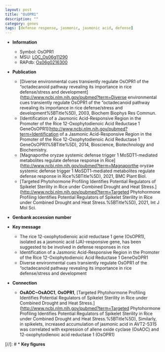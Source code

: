 ```yaml
---
layout: post
title: "OsOPR1"
description: ""
category: genes
tags: [defense response, jasmonic, jasmonic acid, defense]
---
```


* **Information**  
    + Symbol: OsOPR1  
    + MSU: [LOC_Os06g11290](http://rice.uga.edu/cgi-bin/ORF_infopage.cgi?orf=LOC_Os06g11290)  
    + RAPdb: [Os06g0216300](http://rapdb.dna.affrc.go.jp/viewer/gbrowse_details/irgsp1?name=Os06g0216300)  

* **Publication**  
    + [Diverse environmental cues transiently regulate OsOPR1 of the “octadecanoid pathway revealing its importance in rice defense/stress and development](http://www.ncbi.nlm.nih.gov/pubmed?term=Diverse environmental cues transiently regulate OsOPR1 of the “octadecanoid pathway revealing its importance in rice defense/stress and development%5BTitle%5D), 2003, Biochem Biophys Res Commun.
    + [Identification of a Jasmonic Acid-Responsive Region in the Promoter of the Rice 12-Oxophytodienoic Acid Reductase 1 GeneOsOPR1](http://www.ncbi.nlm.nih.gov/pubmed?term=Identification of a Jasmonic Acid-Responsive Region in the Promoter of the Rice 12-Oxophytodienoic Acid Reductase 1 GeneOsOPR1%5BTitle%5D), 2014, Bioscience, Biotechnology and Biochemistry.
    + [Magnaporthe oryzae systemic defense trigger 1 MoSDT1-mediated metabolites regulate defense response in Rice](http://www.ncbi.nlm.nih.gov/pubmed?term=Magnaporthe oryzae systemic defense trigger 1 MoSDT1-mediated metabolites regulate defense response in Rice%5BTitle%5D), 2021, BMC Plant Biol.
    + [Targeted Phytohormone Profiling Identifies Potential Regulators of Spikelet Sterility in Rice under Combined Drought and Heat Stress.](http://www.ncbi.nlm.nih.gov/pubmed?term=Targeted Phytohormone Profiling Identifies Potential Regulators of Spikelet Sterility in Rice under Combined Drought and Heat Stress.%5BTitle%5D), 2021, Int J Mol Sci.

* **Genbank accession number**  

* **Key message**  
    + The rice 12-oxophytodienoic acid reductase 1 gene (OsOPR1), isolated as a jasmonic acid (JA)-responsive gene, has been suggested to be involved in defense responses in rice
    + Identification of a Jasmonic Acid-Responsive Region in the Promoter of the Rice 12-Oxophytodienoic Acid Reductase 1 GeneOsOPR1
    + Diverse environmental cues transiently regulate OsOPR1 of the “octadecanoid pathway revealing its importance in rice defense/stress and development

* **Connection**  
    + __OsAOC~OsAOC1__, __OsOPR1__, [Targeted Phytohormone Profiling Identifies Potential Regulators of Spikelet Sterility in Rice under Combined Drought and Heat Stress.](http://www.ncbi.nlm.nih.gov/pubmed?term=Targeted Phytohormone Profiling Identifies Potential Regulators of Spikelet Sterility in Rice under Combined Drought and Heat Stress.%5BTitle%5D),  Similarly, in spikelets, increased accumulation of jasmonic acid in AVT2-5315 was correlated with expression of allene oxide cyclase (OsAOC) and 12-oxophytodienoic acid reductase 1 (OsOPR1)

[//]: # * **Key figures**  


